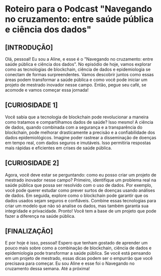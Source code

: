 # Roteiro para o Podcast "Navegando no cruzamento: entre saúde pública e ciência dos dados"

## [INTRODUÇÃO]

Olá, pessoal! Eu sou a Aline, e esse é o "Navegando no cruzamento: entre saúde pública e ciência dos dados". No episódio de hoje, vamos explorar como as tecnologias de blockchain, ciência de dados e epidemiologia se conectam de formas surpreendentes. Vamos descobrir juntos como essas áreas podem transformar a saúde pública e como você pode iniciar um projeto de mestrado inovador nesse campo. Então, pegue seu café, se acomode e vamos começar essa jornada!

## [CURIOSIDADE 1]

Você sabia que a tecnologia de blockchain pode revolucionar a maneira como tratamos e compartilhamos dados de saúde? Isso mesmo! A ciência de dados, quando combinada com a segurança e a transparência do blockchain, pode melhorar drasticamente a precisão e a confiabilidade dos dados epidemiológicos. Imagine poder rastrear a disseminação de doenças em tempo real, com dados seguros e imutáveis. Isso permitiria respostas mais rápidas e eficientes em crises de saúde pública.

## [CURIOSIDADE 2]

Agora, você deve estar se perguntando: como eu posso criar um projeto de mestrado inovador nesse campo? Primeiro, identifique um problema real na saúde pública que possa ser resolvido com o uso de dados. Por exemplo, você pode querer estudar como prever surtos de doenças usando análises de dados. Em seguida, explore como o blockchain pode garantir que os dados usados sejam seguros e confiáveis. Combine essas tecnologias para criar um modelo que não só analise os dados, mas também garanta sua integridade e privacidade. Pronto! Você tem a base de um projeto que pode fazer a diferença na saúde pública.

## [FINALIZAÇÃO]

E por hoje é isso, pessoal! Espero que tenham gostado de aprender um pouco mais sobre como a combinação de blockchain, ciência de dados e epidemiologia pode transformar a saúde pública. Se você está pensando em um projeto de mestrado, essas dicas podem ser o empurrão que você precisava para começar. Eu sou Aline e esse foi o Navegando no cruzamento dessa semana. Até a próxima!
